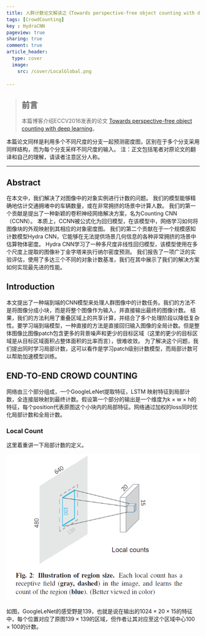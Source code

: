 ```yaml
---
title: 人群计数论文解读之《Towards perspective-free object counting with deep learning》
tags: [CrowdCounting]
key : HydraCNN
pageview: true
sharing: true
comment: true
article_header:
  type: cover
  image:
    src: /cover/LocalGlobal.png

---
```


> ## 前言
>本篇博客介绍ECCV2016发表的论文 [Towards perspective-free object counting with deep learning](https://ieeexplore.ieee.org/abstract/document/7532551)。
<!--more-->
本篇论文同样是利用多个不同尺度的分支一起预测密度图，区别在于多个分支采用同样结构，而为每个分支采样不同尺度的输入。
注：正文包括笔者对原论文的翻译和自己的理解，请读者注意区分人称。

------

## Abstract
  在本文中，我们解决了对图像中的对象实例进行计数的问题。
我们的模型能够精确地估计交通拥堵中的车辆数量，或在非常拥挤的场景中计算人数。
我们的第一个贡献是提出了一种新颖的卷积神经网络解决方案，名为Counting CNN（CCNN）。
本质上，CCNN被公式化为回归模型，在该模型中，网络学习如何将图像块的外观映射到其相应的对象密度图。
我们的第二个贡献在于一个规模感知计数模型Hydra CNN，它能够在无法提供场景几何信息的各种非常拥挤的场景中估算物体密度。 
Hydra CNN学习了一种多尺度非线性回归模型，该模型使用在多个尺度上提取的图像补丁金字塔来执行纳尔密度预测。
我们报告了一项广泛的实验评估，使用了多达三个不同的对象计数基准，我们在其中展示了我们的解决方案如何实现最先进的性能。


## Introduction
本文提出了一种端到端的CNN模型来处理人群图像中的计数任务。我们的方法不是将图像分成小块，而是将整个图像作为输入，并直接输出最终的图像计数。
结果，我们的方法利用了重叠区域上的共享计算，并结合了多个处理阶段以降低复杂性。要学习端到端模型，一种直接的方法是直接回归输入图像的全局计数。但是整体图像比图像patch包含更多的背景噪声和更少的目标区域（这里的更少的目标区域是从目标区域面积占整体面积的比率而言），很难收敛。
为了解决这个问题，我们提出同时学习局部计数，这可以看作是学习patch级别计数模型，而局部计数可以帮助加速模型训练。

## END-TO-END CROWD COUNTING

网络由三个部分组成，一个GoogleLeNet提取特征，LSTM 映射特征到局部计数，全连接层映射到最终计数。假设第一个部分的输出是一个维度为k × w × h的特征，每个position代表原图这个小块内的局部特征。网络通过加权的loss同时优化局部计数和全局计数。
### Local Count 
这里着重讲一下局部计数的定义。

![局部计数的定义](/postimages/LocalGlobal/receptive_field.png)

如图，GoogleLeNet的感受野是139，也就是说在输出的$1024 \times 20 \times 15$的特征中，每个位置对应了原图$139 \times 139$的区域，但作者让其对应至这个区域中心$100 \times 100$的计数。

  

